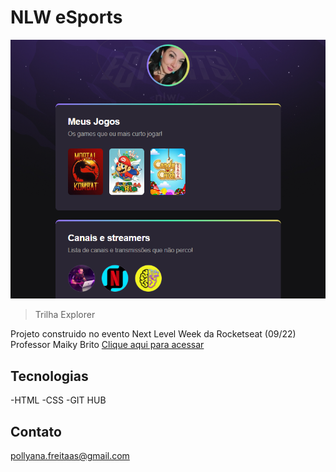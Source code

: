 # NLW eSports
![preview](./.github/preview.png)

> Trilha Explorer


Projeto construido no evento Next Level Week da Rocketseat (09/22) Professor Maiky Brito
[Clique aqui para acessar](https://PollyanaFreitas.github.io/nlwnew)

## Tecnologias
-HTML
-CSS
-GIT HUB

## Contato

pollyana.freitaas@gmail.com

